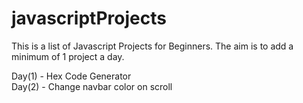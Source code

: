 # javascriptProjects

This is a list of Javascript Projects for Beginners. The aim is to add a minimum of 1 project a day.

Day(1) - Hex Code Generator
<br>
Day(2) - Change navbar color on scroll
